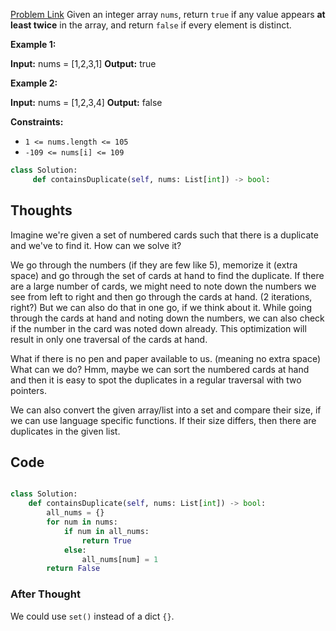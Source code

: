 [Problem Link](https://leetcode.com/problems/contains-duplicate/description/)
Given an integer array `nums`, return `true` if any value appears **at least twice** in the array, and return `false` if every element is distinct.

**Example 1:**

**Input:** nums = [1,2,3,1]
**Output:** true

**Example 2:**

**Input:** nums = [1,2,3,4]
**Output:** false

**Constraints:**

- `1 <= nums.length <= 105`
- `-109 <= nums[i] <= 109`

```python
class Solution:
     def containsDuplicate(self, nums: List[int]) -> bool:
```
## Thoughts
Imagine we're given a set of numbered cards such that there is a duplicate and we've to find it. How can we solve it? 

We go through the numbers (if they are few like 5), memorize it (extra space) and go through the set of cards at hand to find the duplicate. If there are a large number of cards, we might need to note down the numbers we see from left to right and then go through the cards at hand. (2 iterations, right?)
But we can also do that in one go, if we think about it. While going through the cards at hand and noting down the numbers, we can also check if the number in the card was noted down already. This optimization will result in only one traversal of the cards at hand.

What if there is no pen and paper available to us. (meaning no extra space) What can we do?
Hmm, maybe we can sort the numbered cards at hand and then it is easy to spot the duplicates in a regular traversal with two pointers.

We can also convert the given array/list into a set and compare their size, if we can use language specific functions. If their size differs, then there are duplicates in the given list.
## Code

```python

class Solution:
	def containsDuplicate(self, nums: List[int]) -> bool:
		all_nums = {}
		for num in nums:
			if num in all_nums:
				return True
			else:
				all_nums[num] = 1
		return False
```
### After Thought
We could use `set()` instead of a dict `{}`.